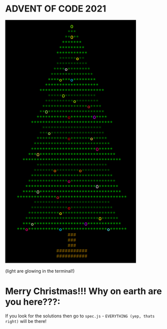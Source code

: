# ADVENT OF CODE 2021

![Sample](https://raw.githubusercontent.com/apolukhin/christmas-tree/master/docs/tree.png)

(light are glowing in the terminal!)

# Merry Christmas!!! Why on earth are you here???:
If you look for the solutions then go to `spec.js` - `EVERYTHING (yep, thats right)` will be there!
